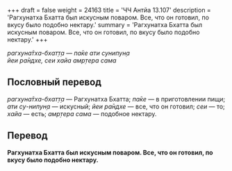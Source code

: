 +++
draft = false
weight = 24163
title = 'ЧЧ Антйа 13.107'
description = 'Рагхунатха Бхатта был искусным поваром. Все, что он готовил, по вкусу было подобно нектару.'
summary = 'Рагхунатха Бхатта был искусным поваром. Все, что он готовил, по вкусу было подобно нектару.'
+++

_рагхуна̄тха-бхат̣т̣а — па̄ке ати сунипун̣а  
йеи ра̄ндхе, сеи хайа амр̣тера сама_

## Пословный перевод

_рагхуна̄тха_\-_бхат̣т̣а_ — Рагхунатха Бхатта; _па̄ке_ — в приготовлении пищи; _ати_ _су_\-_нипун̣а_ — искусный; _йеи_ _ра̄ндхе_ — все, что он готовил; _сеи_ — то; _хайа_ — есть; _амр̣тера_ _сама_ — подобное нектару.

## Перевод

**Рагхунатха Бхатта был искусным поваром. Все, что он готовил, по вкусу было подобно нектару.**
